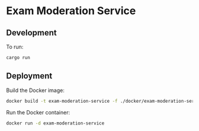 # Exam Moderation Service

## Development

To run:

```bash
cargo run
```

## Deployment

Build the Docker image:

```bash
docker build -t exam-moderation-service -f ./docker/exam-moderation-service/Dockerfile .
```

Run the Docker container:

```bash
docker run -d exam-moderation-service
```
